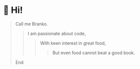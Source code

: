 # :wave: Hi!

> Call me Branko.
>> I am passionate about code, 
>>> With keen interest in great food,
>>>> But even food cannot beat a good book.
>>>> 
> End
